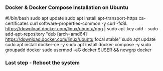 ### Docker & Docker Compose Installation on Ubuntu

#!/bin/bash
sudo apt update
sudo apt install apt-transport-https ca-certificates curl software-properties-common -y
curl -fsSL https://download.docker.com/linux/ubuntu/gpg | sudo apt-key add -
sudo add-apt-repository "deb [arch=amd64] https://download.docker.com/linux/ubuntu focal stable"
sudo apt update
sudo apt install docker-ce -y
sudo apt install docker-compose -y
sudo groupadd docker
sudo usermod -aG docker $USER && newgrp docker

### Last step - Reboot the system
